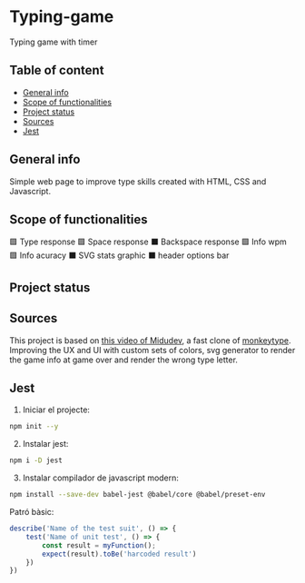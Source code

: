 # Typing-game
Typing game with timer

## Table of content
* [General info](#general-info)   
* [Scope of functionalities](#scope-of-functionalities)
* [Project status](#project-status)
* [Sources](#sources)
* [Jest](#jest)

## General info
Simple web page to improve type skills created with HTML, CSS and Javascript.

## Scope of functionalities

<!-- Diagrames llogics
Test -->


🟩 Type response 
🟩 Space response 
⬛ Backspace response
🟩 Info wpm
🟩 Info acuracy
⬛ SVG stats graphic
⬛ header options bar

## Project status

## Sources
This project is based on [this video of Midudev](https://www.youtube.com/watch?v=157qVlTelOg&t=118s), a fast clone of [monkeytype](https://monkeytype.com/). 
Improving the UX and UI with custom sets of colors, svg generator to render the game info at game over and render the wrong type letter.

## Jest
1. Iniciar el projecte:   
```bash
npm init --y
```
2. Instalar jest:   

```bash
npm i -D jest
```
3. Instalar compilador de javascript modern:   

```bash
npm install --save-dev babel-jest @babel/core @babel/preset-env
```

Patró bàsic:
```javascript
describe('Name of the test suit', () => {
    test('Name of unit test', () => {
        const result = myFunction();
        expect(result).toBe('harcoded result')
    })
})
```